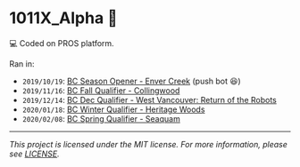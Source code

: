 # 1011X_Alpha :robot:

:computer: Coded on PROS platform.

Ran in:
  - `2019/10/19`: [BC Season Opener - Enver Creek](https://www.robotevents.com/robot-competitions/vex-robotics-competition/RE-VRC-19-0268.html) (push bot :satisfied:)
  - `2019/11/16`: [BC Fall Qualifier - Collingwood](https://www.robotevents.com/robot-competitions/vex-robotics-competition/RE-VRC-19-0234.html)
  - `2019/12/14`: [BC Dec Qualifier - West Vancouver: Return of the Robots](https://www.robotevents.com/robot-competitions/vex-robotics-competition/RE-VRC-19-8872.html)
  - `2020/01/18`: [BC Winter Qualifier - Heritage Woods](https://www.robotevents.com/robot-competitions/vex-robotics-competition/RE-VRC-19-0223.html)
  - `2020/02/08`: [BC Spring Qualifier - Seaquam](https://www.robotevents.com/robot-competitions/vex-robotics-competition/RE-VRC-19-1231.html)

---

*This project is licensed under the MIT license. For more information, please see [LICENSE](./LICENSE).*
